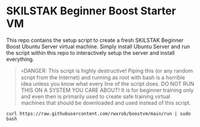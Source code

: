 # SKILSTAK Beginner Boost Starter VM

This repo contains the setup script to create a fresh SKILSTAK Beginner
Boost Ubuntu Server virtual machine.  Simply install Ubuntu Server and
run the script within this repo to interactively setup the server and
install everything.

> 💀DANGER: This script is highly destructive! Piping this (or any
> random script from the Internet) and running as root with bash is
> a horrible idea unless you know what every line of the script does. DO
> NOT RUN THIS ON A SYSTEM YOU CARE ABOUT! It is for beginner training
> only and even then is primarily used to create safe training virtual
> machines that should be downloaded and used instead of this script.

```
curl https://raw.githubusercontent.com/rwxrob/boostvm/main/run | sudo bash
```
